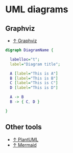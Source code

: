 # UML diagrams

## Graphviz

- [↑ Graphviz](https://graphviz.org)

```dot
digraph DiagramName {

  labelloc="t";
  label="Diagram title";

  A [label="This is A"]
  B [label="This is B"]
  C [label="This is C"]
  D [label="This is D"]

  A -> B
  B -> { C, D }

}
```

## Other tools

- [↑ PlantUML](https://plantuml.com)
- [↑ Mermaid](https://mermaid-js.github.io/mermaid)